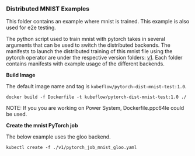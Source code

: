 ### Distributed MNIST Examples

This folder contains an example where mnist is trained. This example is also used for e2e testing.

The python script used to train mnist with pytorch takes in several arguments that can be used
to switch the distributed backends. The manifests to launch the distributed training of this mnist
file using the pytorch operator are under the respective version folders: [v1](./v1).
Each folder contains manifests with example usage of the different backends.

**Build Image**

The default image name and tag is `kubeflow/pytorch-dist-mnist-test:1.0`.

```shell
docker build -f Dockerfile -t kubeflow/pytorch-dist-mnist-test:1.0 ./
```
NOTE: If you you are working on Power System, Dockerfile.ppc64le could be used.

**Create the mnist PyTorch job**

The below example uses the gloo backend.

```shell
kubectl create -f ./v1/pytorch_job_mnist_gloo.yaml
```
